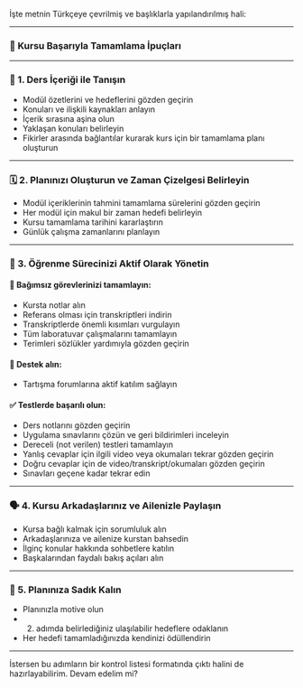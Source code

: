 İşte metnin Türkçeye çevrilmiş ve başlıklarla yapılandırılmış hali:

---

### 🧩 Kursu Başarıyla Tamamlama İpuçları

---

### 📖 1. Ders İçeriği ile Tanışın

* Modül özetlerini ve hedeflerini gözden geçirin
* Konuları ve ilişkili kaynakları anlayın
* İçerik sırasına aşina olun
* Yaklaşan konuları belirleyin
* Fikirler arasında bağlantılar kurarak kurs için bir tamamlama planı oluşturun

---

### 🗓️ 2. Planınızı Oluşturun ve Zaman Çizelgesi Belirleyin

* Modül içeriklerinin tahmini tamamlama sürelerini gözden geçirin
* Her modül için makul bir zaman hedefi belirleyin
* Kursu tamamlama tarihini kararlaştırın
* Günlük çalışma zamanlarını planlayın

---

### 🧠 3. Öğrenme Sürecinizi Aktif Olarak Yönetin

#### 📌 Bağımsız görevlerinizi tamamlayın:

* Kursta notlar alın
* Referans olması için transkriptleri indirin
* Transkriptlerde önemli kısımları vurgulayın
* Tüm laboratuvar çalışmalarını tamamlayın
* Terimleri sözlükler yardımıyla gözden geçirin

#### 💬 Destek alın:

* Tartışma forumlarına aktif katılım sağlayın

#### ✅ Testlerde başarılı olun:

* Ders notlarını gözden geçirin
* Uygulama sınavlarını çözün ve geri bildirimleri inceleyin
* Dereceli (not verilen) testleri tamamlayın
* Yanlış cevaplar için ilgili video veya okumaları tekrar gözden geçirin
* Doğru cevaplar için de video/transkript/okumaları gözden geçirin
* Sınavları geçene kadar tekrar edin

---

### 🗣️ 4. Kursu Arkadaşlarınız ve Ailenizle Paylaşın

* Kursa bağlı kalmak için sorumluluk alın
* Arkadaşlarınıza ve ailenize kurstan bahsedin
* İlginç konular hakkında sohbetlere katılın
* Başkalarından faydalı bakış açıları alın

---

### 🎯 5. Planınıza Sadık Kalın

* Planınızla motive olun
* 2. adımda belirlediğiniz ulaşılabilir hedeflere odaklanın
* Her hedefi tamamladığınızda kendinizi ödüllendirin

---

İstersen bu adımların bir kontrol listesi formatında çıktı halini de hazırlayabilirim. Devam edelim mi?
